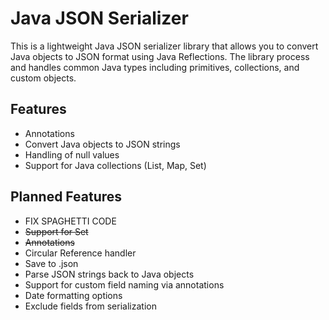 # Java JSON Serializer
This is a lightweight Java JSON serializer library that allows you to convert Java objects to JSON format using Java Reflections. The library process and handles common Java types including primitives, collections, and custom objects.

## Features
* Annotations
* Convert Java objects to JSON strings
* Handling of null values
* Support for Java collections (List, Map, Set)

## Planned Features
* FIX SPAGHETTI CODE
* ~~Support for Set~~
* ~~Annotations~~
* Circular Reference handler
* Save to .json
* Parse JSON strings back to Java objects
* Support for custom field naming via annotations
* Date formatting options
* Exclude fields from serialization